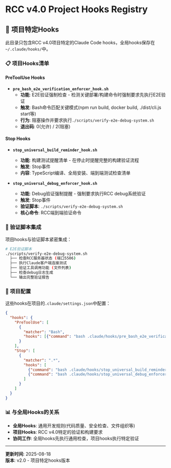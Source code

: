 # RCC v4.0 Project Hooks Registry

## 🎯 项目特定Hooks

此目录只包含RCC v4.0项目特定的Claude Code hooks，全局hooks保存在`~/.claude/hooks/`中。

### 📋 项目Hooks清单

#### PreToolUse Hooks
- **`pre_bash_e2e_verification_enforcer_hook.sh`**
  - **功能**: E2E验证强制检查 - 检测关键部署/构建命令时强制要求先执行E2E验证
  - **触发**: Bash命令匹配关键模式(npm run build, docker build, ./dist/cli.js start等)
  - **行为**: 阻塞操作并要求执行`./scripts/verify-e2e-debug-system.sh`
  - **退出码**: 0(允许) / 2(阻塞)

#### Stop Hooks
- **`stop_universal_build_reminder_hook.sh`**  
  - **功能**: 构建测试提醒清单 - 在停止时提醒完整的构建验证流程
  - **触发**: Stop事件
  - **内容**: TypeScript编译、全局安装、端到端测试检查清单

- **`stop_universal_debug_enforcer_hook.sh`**
  - **功能**: Debug验证强制提醒 - 强制要求执行RCC debug系统验证
  - **触发**: Stop事件  
  - **验证脚本**: `./scripts/verify-e2e-debug-system.sh`
  - **核心命令**: RCC端到端验证命令

### 🔧 验证脚本集成

项目hooks与验证脚本紧密集成：

```bash
# E2E验证脚本
./scripts/verify-e2e-debug-system.sh
  ├── 检查RCC服务器状态 (端口5506)  
  ├── 执行Claude客户端连接测试
  ├── 验证工具调用功能 (文件列表)
  ├── 检查debug日志生成
  └── 输出完整验证报告
```

### 🎯 项目配置

这些hooks在项目的`.claude/settings.json`中配置：

```json
{
  "hooks": {
    "PreToolUse": [
      {
        "matcher": "Bash", 
        "hooks": [{"command": "bash .claude/hooks/pre_bash_e2e_verification_enforcer_hook.sh"}]
      }
    ],
    "Stop": [
      {
        "matcher": ".*",
        "hooks": [
          {"command": "bash .claude/hooks/stop_universal_build_reminder_hook.sh"},
          {"command": "bash .claude/hooks/stop_universal_debug_enforcer_hook.sh"}
        ]
      }
    ]
  }
}
```

### 📊 与全局Hooks的关系

- **全局Hooks**: 通用开发规则(代码质量、安全检查、文件组织等)
- **项目Hooks**: RCC v4.0特定的验证和构建要求
- **协同工作**: 全局hooks先执行通用检查，项目hooks执行特定验证

---
**更新时间**: 2025-08-18  
**版本**: v2.0 - 项目特定hooks版本